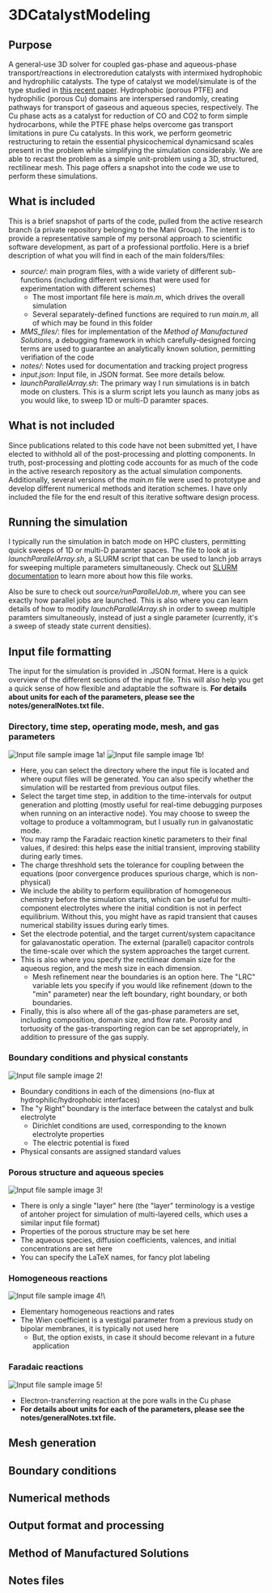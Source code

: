 # 3DCatalystModeling

## Purpose

A general-use 3D solver for coupled gas-phase and aqueous-phase transport/reactions in electroredution catalysts with intermixed hydrophobic and hydrophilic catalysts. The type of catalyst we model/simulate is of the type studied in [this recent paper](https://pubs.acs.org/doi/abs/10.1021/acsenergylett.2c01978). Hydrophobic (porous PTFE) and hydrophilic (porous Cu) domains are interspersed randomly, creating pathways for transport of gaseous and aqueous species, respectively. The Cu phase acts as a catalyst for reduction of CO and CO2 to form simple hydrocarbons, while the PTFE phase helps overcome gas transport limitations in pure Cu catalysts. In this work, we perform geometric restructuring to retain the essential physicochemical dynamicsand scales present in the problem while simplifying the simulation considerably. We are able to recast the problem as a simple unit-problem using a 3D, structured, rectilinear mesh. This page offers a snapshot into the code we use to perform these simulations.

## What is included

This is a brief snapshot of parts of the code, pulled from the active research branch (a private repository belonging to the Mani Group). The intent is to provide a representative sample of my personal approach to scientific software development, as part of a professional portfolio. Here is a brief description of what you will find in each of the main folders/files:

- *source/*: main program files, with a wide variety of different sub-functions (including different versions that were used for experimentation with different schemes)
  - The most important file here is *main.m*, which drives the overall simulation
  - Several separately-defined functions are required to run *main.m*, all of which may be found in this folder
- *MMS_files/*: files for implementation of the *Method of Manufactured Solutions*, a debugging framework in which carefully-designed forcing terms are used to guarantee an analytically known solution, permitting verifiation of the code
- *notes/*: Notes used for documentation and tracking project progress
- *input.json*: Input file, in JSON format. See more details below.
- *launchParallelArray.sh*: The primary way I run simulations is in batch mode on clusters. This is a slurm script lets you launch as many jobs as you would like, to sweep 1D or multi-D paramter spaces.

## What is not included

Since publications related to this code have not been submitted yet, I have elected to withhold all of the post-processing and plotting components. In truth, post-processing and plotting code accounts for as much of the code in the active research repository as the actual simulation components. Additionally, several versions of the *main.m* file were used to prototype and develop different numerical methods and iteration schemes. I have only included the file for the end result of this iterative software design process.

## Running the simulation

I typically run the simulation in batch mode on HPC clusters, permitting quick sweeps of 1D or multi-D paramter spaces. The file to look at is *launchParallelArray.sh*, a SLURM script that can be used to lanch job arrays for sweeping multiple parameters simultaneously. Check out [SLURM documentation](https://slurm.schedmd.com/documentation.html) to learn more about how this file works.

Also be sure to check out *source/runParallelJob.m*, where you can see exactly how parallel jobs are launched. This is also where you can learn details of how to modify *launchParallelArray.sh* in order to sweep multiple paramters simultaneously, instead of just a single parameter (currently, it's a sweep of steady state current densities).

## Input file formatting

The input for the simulation is provided in .JSON format. Here is a quick overview of the different sections of the input file. This will also help you get a quick sense of how flexible and adaptable the software is. **For details about units for each of the parameters, please see the notes/generalNotes.txt file.**

### Directory, time step, operating mode, mesh, and gas parameters

![Input file sample image 1a!](/inputFileImages/input_1a.png "Sample input file, figure 1a.") ![Input file sample image 1b!](/inputFileImages/input_1b.png "Sample input file, figure 1b.")

- Here, you can select the directory where the input file is located and where ouput files will be generated. You can also specify whether the simulation will be restarted from previous output files.
- Select the target time step, in addition to the time-intervals for output generation and plotting (mostly useful for real-time debugging purposes when running on an interactive node). You may choose to sweep the voltage to produce a voltammogram, but I usually run in galvanostatic mode.
- You may ramp the Faradaic reaction kinetic parameters to their final values, if desired: this helps ease the initial transient, improving stability during early times.
- The charge threshhold sets the tolerance for coupling between the equations (poor convergence produces spurious charge, which is non-physical)
- We include the ability to perform equilibration of homogeneous chemistry before the simulation starts, which can be useful for multi-component electrolytes where the initial condition is not in perfect equilibrium. Without this, you might have as rapid transient that causes numerical stability issues during early times.
- Set the electrode potential, and the target current/system capacitance for galavanostatic operation. The external (parallel) capacitor controls the time-scale over which the system approaches the target current.
- This is also where you specify the rectilinear domain size for the aqueous region, and the mesh size in each dimension.
  - Mesh refinement near the boundaries is an option here. The "LRC" variable lets you specify if you would like refinement (down to the "min" parameter) near the left boundary, right boundary, or both boundaries.
- Finally, this is also where all of the gas-phase parameters are set, including composition, domain size, and flow rate. Porosity and tortuosity of the gas-transporting region can be set appropriately, in addition to pressure of the gas supply.

### Boundary conditions and physical constants

![Input file sample image 2!](/inputFileImages/input_2.png "Sample input file, figure 2.")

- Boundary conditions in each of the dimensions (no-flux at hydrophilic/hydrophobic interfaces)
- The "y Right" boundary is the interface between the catalyst and bulk electrolyte
  - Dirichlet conditions are used, corresponding to the known electrolyte properties
  - The electric potential is fixed
- Physical consants are assigned standard values

### Porous structure and aqueous species

![Input file sample image 3!](/inputFileImages/input_3.png "Sample input file, figure 3.")

- There is only a single "layer" here (the "layer" terminology is a vestige of antoher project for simulation of multi-layered cells, which uses a similar input file format)
- Properties of the porous structure may be set here
- The aqueous species, diffusion coefficients, valences, and initial concentrations are set here
- You can specify the LaTeX names, for fancy plot labeling

### Homogeneous reactions

![Input file sample image 4!](/inputFileImages/input_4.png "Sample input file, figure 4.")\

- Elementary homogeneous reactions and rates
- The Wien coefficient is a vestigal parameter from a previous study on bipolar membranes, it is typically not used here
  - But, the option exists, in case it should become relevant in a future application

### Faradaic reactions

![Input file sample image 5!](/inputFileImages/input_5.png "Sample input file, figure 5.")

- Electron-transferring reaction at the pore walls in the Cu phase
- **For details about units for each of the parameters, please see the notes/generalNotes.txt file.**

## Mesh generation

## Boundary conditions

## Numerical methods

## Output format and processing

## Method of Manufactured Solutions

## Notes files

##
